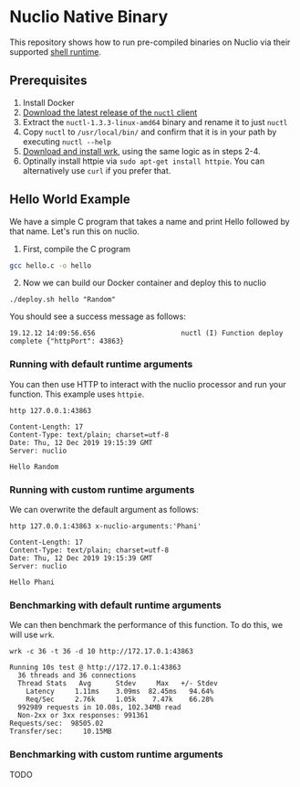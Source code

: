 # Nuclio Native Binary

This repository shows how to run pre-compiled binaries on Nuclio via their supported [shell runtime](https://nuclio.io/docs/latest/reference/runtimes/shell/writing-a-shell-function/#handle-events-with-any-executable-binary).

## Prerequisites
1. Install Docker
2. [Download the latest release of the `nuctl` client](https://github.com/nuclio/nuclio/releases)
3. Extract the `nuctl-1.3.3-linux-amd64` binary and rename it to just `nuctl`
4. Copy `nuctl` to `/usr/local/bin/` and confirm that it is in your path by executing `nuctl --help`
5. [Download and install wrk](https://github.com/wg/wrk/releases), using the same logic as in steps 2-4.
6. Optinally install httpie via `sudo apt-get install httpie`. You can alternatively use `curl` if you prefer that.

## Hello World Example

We have a simple C program that takes a name and print Hello followed by that name. Let's run this on nuclio.

1. First, compile the C program

```sh
gcc hello.c -o hello
```
2. Now we can build our Docker container and deploy this to nuclio
```
./deploy.sh hello "Random"
```

You should see a success message as follows: 
```
19.12.12 14:09:56.656                     nuctl (I) Function deploy complete {"httpPort": 43863}
```

### Running with default runtime arguments

You can then use HTTP to interact with the nuclio processor and run your function. This example  uses `httpie`.

```
http 127.0.0.1:43863 
```

```
Content-Length: 17
Content-Type: text/plain; charset=utf-8
Date: Thu, 12 Dec 2019 19:15:39 GMT
Server: nuclio

Hello Random
```

### Running with custom runtime arguments

We can overwrite the default argument as follows: 

```
http 127.0.0.1:43863 x-nuclio-arguments:'Phani'
```

```
Content-Length: 17
Content-Type: text/plain; charset=utf-8
Date: Thu, 12 Dec 2019 19:15:39 GMT
Server: nuclio

Hello Phani
```
### Benchmarking with default runtime arguments

We can then benchmark the performance of this function. To do this, we will use `wrk`.

```
wrk -c 36 -t 36 -d 10 http://172.17.0.1:43863
```

```
Running 10s test @ http://172.17.0.1:43863
  36 threads and 36 connections
  Thread Stats   Avg      Stdev     Max   +/- Stdev
    Latency     1.11ms    3.09ms  82.45ms   94.64%
    Req/Sec     2.76k     1.05k    7.47k    66.28%
  992989 requests in 10.08s, 102.34MB read
  Non-2xx or 3xx responses: 991361
Requests/sec:  98505.02
Transfer/sec:     10.15MB
```

### Benchmarking with custom runtime arguments

TODO